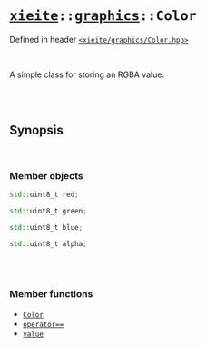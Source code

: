 # [`xieite`](../../README.md)`::`[`graphics`](../../docs/graphics.md)`::Color`
Defined in header [`<xieite/graphics/Color.hpp>`](../../include/xieite/graphics/Color.hpp)

<br/>

A simple class for storing an RGBA value.

<br/><br/>

## Synopsis

<br/>

### Member objects
```cpp
std::uint8_t red;
```
```cpp
std::uint8_t green;
```
```cpp
std::uint8_t blue;
```
```cpp
std::uint8_t alpha;
```

<br/><br/>

### Member functions
- [`Color`](../../docs/graphics/Color/constructor.md)
- [`operator==`](../../docs/graphics/Color/operatorEquals.md)
- [`value`](../../docs/graphics/Color/value.md)
